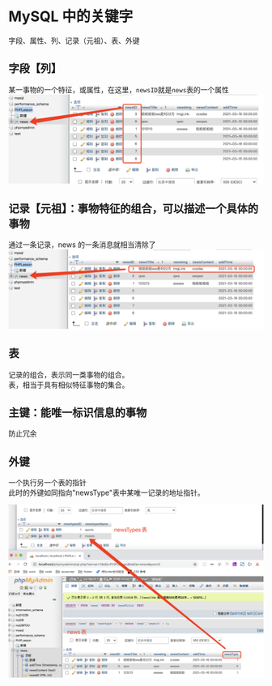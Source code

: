 # MySQL 中的关键字

字段、属性、列、记录（元祖）、表、外键

## 字段【列】

某一事物的一个特征，或属性，在这里，`newsID`就是`news`表的一个属性
![MySQL_keywords01](./img/MySQL_keywords01.png)

## 记录【元祖】：事物特征的组合，可以描述一个具体的事物

通过一条记录，news 的一条消息就相当清除了
![MySQL_keywords02](./img/MySQL_keywords02.png)

## 表

记录的组合，表示同一类事物的组合。  
表，相当于具有相似特征事物的集合。

## 主键：能唯一标识信息的事物

防止冗余

## 外键

一个执行另一个表的指针  
此时的外键如同指向"newsType"表中某唯一记录的地址指针。

![MySQL_keywords03](./img/MySQL_keywords03.png)
